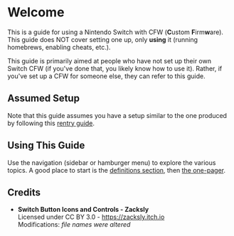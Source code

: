 # Welcome

This is a guide for using a Nintendo Switch with CFW (**C**ustom **F**irm**w**are). This guide does NOT cover setting one up, only **using** it (running homebrews, enabling cheats, etc.).

This guide is primarily aimed at people who have not set up their own Switch CFW (if you've done that, you likely know how to use it). Rather, if you've set up a CFW for someone else, they can refer to this guide.

## Assumed Setup

Note that this guide assumes you have a setup similar to the one produced by following this [rentry guide](https://rentry.org/SwitchHackingIsEasy).

## Using This Guide

Use the navigation (sidebar or hamburger menu) to explore the various topics. A good place to start is the [definitions section](guide/definitions.md), then [the one-pager](guide/one-pager.md).

## Credits

- **Switch Button Icons and Controls - Zacksly**<br>
  Licensed under CC BY 3.0 - https://zacksly.itch.io <br>
  Modifications: *file names were altered*
